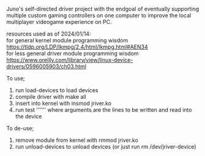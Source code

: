 Juno's self-directed driver project with the endgoal of eventually supporting multiple custom gaming controllers on one computer to improve the local multiplayer videogame experience on PC.

resources used as of 2024/01/14: </br>
for general kernel module programming wisdom https://tldp.org/LDP/lkmpg/2.4/html/lkmpg.html#AEN34 </br>
for less general driver module programming wisdom https://www.oreilly.com/library/view/linux-device-drivers/0596005903/ch03.html

To use;

1. run load-devices to load devices
2. compile driver with make all
3. insert into kernel with insmod jriver.ko
4. run test '''<args>''' where arguments are the lines to be written and read into the device

To de-use;

1. remove module from kernel with rmmod jriver.ko
2. run unload-devices to unload devices (or just run rm /dev/jriver-device)

